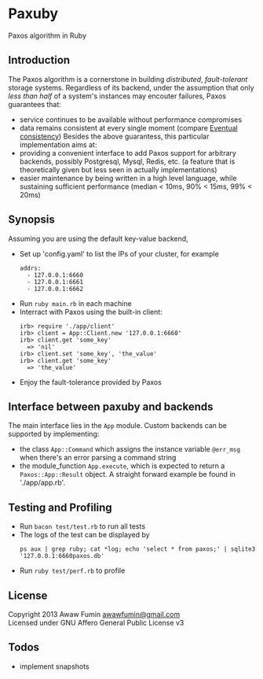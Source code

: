 # Paxuby
Paxos algorithm in Ruby

## Introduction
The Paxos algorithm is a cornerstone in building *distributed*, *fault-tolerant*
storage systems. Regardless of its backend, under the assumption that only *less than half* of a system's instances may encouter failures, Paxos guarantees that:
* service continues to be available without performance compromises
* data remains consistent at every single moment (compare [Eventual consistency](http://en.wikipedia.org/wiki/Eventual_consistency))
Besides the above guarantess, this particular implementation aims at:
* providing a convenient interface to add Paxos support for arbitrary backends, possibly Postgresql, Mysql, Redis, etc. (a feature that is theoretically given but less seen in actually implementations)
* easier maintenance by being written in a high level language, while sustaining sufficient performance (median < 10ms, 90% < 15ms, 99% < 20ms)

## Synopsis
Assuming you are using the default key-value backend,
* Set up 'config.yaml' to list the IPs of your cluster, for example
  ```
  addrs:
    - 127.0.0.1:6660
    - 127.0.0.1:6661
    - 127.0.0.1:6662
  ```
* Run `ruby main.rb` in each machine
* Interract with Paxos using the built-in client:
  ```
  irb> require './app/client'
  irb> client = App::Client.new '127.0.0.1:6660'
  irb> client.get 'some_key'
    => 'nil'
  irb> client.set 'some_key', 'the_value'
  irb> client.get 'some_key'
    => 'the_value'
  ```
* Enjoy the fault-tolerance provided by Paxos

## Interface between paxuby and backends
The main interface lies in the `App` module. Custom backends can be supported by implementing:
* the class `App::Command` which assigns the instance variable `@err_msg`
  when there's an error parsing a command string
* the module_function `App.execute`, which is expected to return a `Paxos::App::Result` object.
A straight forward example be found in './app/app.rb'.

## Testing and Profiling
* Run `bacon test/test.rb` to run all tests
* The logs of the test can be displayed by
  ```
  ps aux | grep ruby; cat *log; echo 'select * from paxos;' | sqlite3 '127.0.0.1:6660paxos.db'
  ```
* Run `ruby test/perf.rb` to profile

## License
Copyright 2013 Awaw Fumin awawfumin@gmail.com  
Licensed under GNU Affero General Public License v3

## Todos
* implement snapshots
